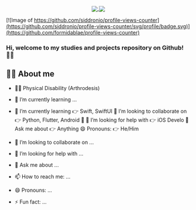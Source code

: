 
<p align="center">
  <a href="https://github.com/anuraghazra/github-readme-stats">
    <img
      align="center"
      src="https://github-readme-stats.vercel.app/api/top-langs/?username=Siddronio&theme=chartreuse-dark&layout=compact"
    />
  </a>
  <a href="https://github.com/anuraghazra/github-readme-stats">
    <img
      align="center"
      src="https://github-readme-stats.vercel.app/api?username=Siddronio&count_private=true&show_icons=true&theme=chartreuse-dark&custom_title=Github%20Status&hide=issues"      
    />
  </a>
</p>

[![Image of https://github.com/siddronio/profile-views-counter](https://github.com/siddronio/profile-views-counter/svg/profile/badge.svg)](https://github.com/formidablae/profile-views-counter)
 

### Hi, welcome to my studies and projects repository on Github! 🙋‍♂️

<p id ="aboutme" align="left"></p>

## 🐱‍💻 About me 


- 👨‍🦽 Physical Disability (Arthrodesis)
- 🌱 I’m currently learning ...
- 🌱 I’m currently learning 👉 Swift, SwiftUI
👯 I’m looking to collaborate on 👉 Python, Flutter, Android 📱
🤔 I’m looking for help with 👉 iOS Develo
💬 Ask me about 👉 Anything
😄 Pronouns: 👉 He/Him






- 👯 I’m looking to collaborate on ...
- 🤔 I’m looking for help with ...
- 💬 Ask me about ...
- 📫 How to reach me: ...
- 😄 Pronouns: ...
- ⚡ Fun fact: ...

